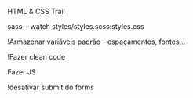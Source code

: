 HTML & CSS Trail

sass --watch styles/styles.scss:styles.css

!Armazenar variáveis padrão - espaçamentos, fontes...

!Fazer clean code

Fazer JS

!desativar submit do forms
